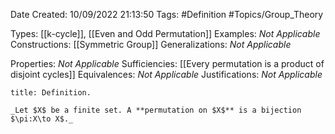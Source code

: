 <div class="topSpace"></div>

Date Created: 10/09/2022 21:13:50
Tags: #Definition #Topics/Group_Theory

Types: [[k-cycle]], [[Even and Odd Permutation]]
Examples: _Not Applicable_
Constructions: [[Symmetric Group]]
Generalizations: _Not Applicable_

Properties: _Not Applicable_
Sufficiencies: [[Every permutation is a product of disjoint cycles]]
Equivalences: _Not Applicable_
Justifications: _Not Applicable_

``` ad-Definition
title: Definition.

_Let $X$ be a finite set. A **permutation on $X$** is a bijection $\pi:X\to X$._

```
